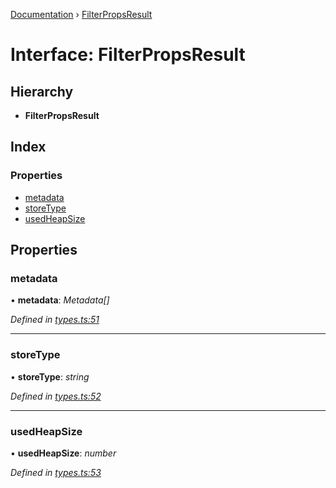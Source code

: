 [Documentation](../README.md) › [FilterPropsResult](filterpropsresult.md)

# Interface: FilterPropsResult

## Hierarchy

* **FilterPropsResult**

## Index

### Properties

* [metadata](filterpropsresult.md#metadata)
* [storeType](filterpropsresult.md#storetype)
* [usedHeapSize](filterpropsresult.md#usedheapsize)

## Properties

###  metadata

• **metadata**: *Metadata[]*

*Defined in [types.ts:51](https://github.com/badbatch/cachemap/blob/4cf1724/packages/core-worker/src/types.ts#L51)*

___

###  storeType

• **storeType**: *string*

*Defined in [types.ts:52](https://github.com/badbatch/cachemap/blob/4cf1724/packages/core-worker/src/types.ts#L52)*

___

###  usedHeapSize

• **usedHeapSize**: *number*

*Defined in [types.ts:53](https://github.com/badbatch/cachemap/blob/4cf1724/packages/core-worker/src/types.ts#L53)*
